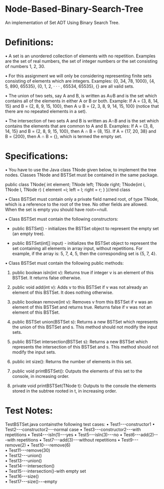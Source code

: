 ﻿# Node-Based-Binary-Search-Tree

An implementation of Set ADT Using Binary Search Tree.

# Definitions:

• A set is an unordered collection of elements with no repetition. Examples are the
set of real numbers, the set of integer numbers or the set consisting of numbers
1, 2, 30.

• For this assignment we will only be considering representing finite sets consisting
of elements which are integers. Examples: {0, 34, 78, 1000}, {4, 5, 890, 65535},
{0, 1, 2, · · · , 65534, 65535}, {} are all valid sets.

• The union of two sets, say A and B, is written as A∪B and is the set which contains
all of the elements in either A or B or both. Example: If A = {3, 8, 14, 15} and
B = {2, 8, 9, 15, 100}, then A ∪ B = {2, 3, 8, 9, 14, 15, 100} (notice that there are no
repeated elements in a set).

• The intersection of two sets A and B is written as A∩B and is the set which contains
the elements that are common to A and B. Examples: If A = {3, 8, 14, 15} and
B = {2, 8, 9, 15, 100}, then A ∩ B = {8, 15}. If A = {17, 20, 38} and B = {200},
then A ∩ B = {}, which is termed the empty set.

# Specifications:

• You have to use the Java class TNode given below, to implement the tree nodes.
Classes TNode and BSTSet must be contained in the same package.

public class TNode{
int element;
TNode left;
TNode right;
TNode(int i, TNode l, TNode r)
{ element =i; left = l; right = r; }
}//end class

• Class BSTSet must contain only a private field named root, of type TNode, which
is a reference to the root of the tree. No other fields are allowed. When the set is
empty you should have root==null.

• Class BSTSet must contain the following constructors:

- public BSTSet() - initializes the BSTSet object to represent the empty set
(an empty tree).

- public BSTSet(int[] input) - initializes the BSTSet object to represent the
set containing all elements in array input, without repetitions. For example,
if the array is: 5, 7, 4, 5, then the corresponding set is {5, 7, 4}.

• Class BSTSet must contain the following public methods:

1) public boolean isIn(int v): Returns true if integer v is an element of
this BSTSet. It returns false otherwise.

2) public void add(int v): Adds v to this BSTSet if v was not already an
element of this BSTSet. It does nothing otherwise.

3) public boolean remove(int v): Removes v from this BSTSet if v was an
element of this BSTSet and returns true. Returns false if v was not an
element of this BSTSet.

4) public BSTSet union(BSTSet s): Returns a new BSTSet which represents
the union of this BSTSet and s. This method should not modify the input
sets.

5) public BSTSet intersection(BSTSet s): Returns a new BSTSet which represents
the intersection of this BSTSet and s. This method should not modify
the input sets.

6) public int size(): Returns the number of elements in this set.

7) public void printBSTSet(): Outputs the elements of this set to the console,
in increasing order.

8) private void printBSTSet(TNode t): Outputs to the console the elements
stored in the subtree rooted in t, in increasing order.


# Test Notes:

TestBSTSet.java containsthe following test cases:
• Test1---constructor1
• Test2---constructor2---normal case
• Test3---constructor2---with repetitions
• Test4---isIn(1)---yes
• Test5---isIn(3)---no
• Test6---add(2)---with repetitions
• Test7---add(3)---without repetitions
• Test9---remove(2)
• Test10---remove(6)	
• Test11---remove(30)	
• Test12---union()	
• Test13---union()	
• Test14---intersection()	
• Test15---intersection()-with empty set	
• Test16---size()	
• Test17---size()---empty




